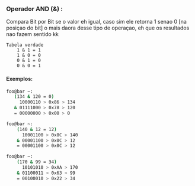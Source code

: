### Operador AND (&) :
Compara Bit por Bit se o valor eh igual, caso sim ele retorna 1 senao 0 [na posiçao do bit]
o mais daora desse tipo de operaçao, eh que os resultados nao fazem sentido kk

```
Tabela verdade
    1 & 1 = 1
    1 & 0 = 0
    0 & 1 = 0
    0 & 0 = 1
```
#### Exemplos:
 ```bash
foo@bar ~:
    (134 & 120 = 0)
      10000110 > 0x86 > 134
    & 01111000 > 0x78 > 120
    = 00000000 > 0x00 > 0
```
```bash
foo@bar ~:
    (140 & 12 = 12)
      10001100 > 0x8C > 140
    & 00001100 > 0x0C > 12
    = 00001100 > 0x0C > 12
```
```bash 
foo@bar ~:
    (170 & 99 = 34)
      10101010 > 0xAA > 170
    & 01100011 > 0x63 > 99
    = 00100010 > 0x22 > 34
```